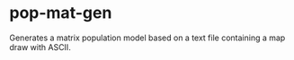 # pop-mat-gen

Generates a matrix population model based on a text file containing a map draw with ASCII.
